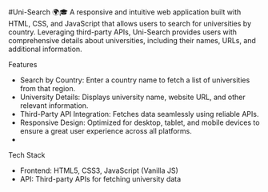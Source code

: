 #Uni-Search 🌍🎓
A responsive and intuitive web application built with HTML, CSS, and JavaScript that allows users to search for universities by country. Leveraging third-party APIs, Uni-Search provides users with comprehensive details about universities, including their names, URLs, and additional information.

Features
- Search by Country: Enter a country name to fetch a list of universities from that region.
- University Details: Displays university name, website URL, and other relevant information.
- Third-Party API Integration: Fetches data seamlessly using reliable APIs.
- Responsive Design: Optimized for desktop, tablet, and mobile devices to ensure a great user experience across all platforms.
- 
Tech Stack
- Frontend: HTML5, CSS3, JavaScript (Vanilla JS)
- API: Third-party APIs for fetching university data
